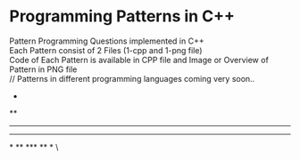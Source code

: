 # Programming Patterns in C++

Pattern Programming Questions implemented in C++ </br>
Each Pattern consist of 2 Files (1-cpp and 1-png file)</br>
Code of Each Pattern is available in CPP file and Image or Overview of Pattern in PNG file </br>
// Patterns in different programming languages coming very soon..

<addr>
  
  *
  **
  ***
  ****
<p></p>

<addr>
*
**
***
**
*
\
